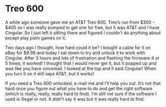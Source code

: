 # Treo 600

A while ago someone gave me an AT&T Treo 600. Treo’s run from $300 - $400 so I was really pumped to get one for free, but it was AT&T and I have Cingular. So I just left it sitting there and figured I couldn’t do anything about except play palm games on it.

Two days ago I thought, how hard could it be? I bought a cable for it on eBay for $9.99 and today I sat down to try and unlock it to work with Cingular. After 3 hours and lots of frustration and flashing the firmware 4 or 5 times, it worked! I thought that I would never get it, but it popped up and was like you have voicemail. I looked at the top and it said Cingular! When you turn it on it still says AT&T, but it works!

If you need a Treo 600 unlocked, e-mail me and I’ll help you out. It’s not that hard once you figure out what you have to do and get the right software (which is really, really, really hard to find). I’m still not sure if the software I used is illegal or not. It didn’t say it was but it was really hard to find.

